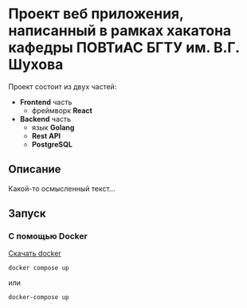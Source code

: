 # Проект веб приложения, написанный в рамках хакатона кафедры **ПОВТиАС БГТУ им. В.Г. Шухова**

Проект состоит из двух частей:

- **Frontend** часть
  - фреймворк **React**
- **Backend** часть
  - язык **Golang**
  - **Rest API**
  - **PostgreSQL**

## Описание

Какой-то осмысленный текст...

## Запуск

### С помощью **Docker**

[Скачать docker](https://www.docker.com/)

```shell
docker compose up
```

или

```shell
docker-compose up
```
